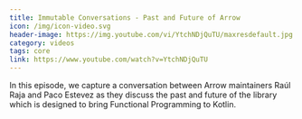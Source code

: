 ```yaml
---
title: Immutable Conversations - Past and Future of Arrow
icon: /img/icon-video.svg
header-image: https://img.youtube.com/vi/YtchNDjQuTU/maxresdefault.jpg
category: videos
tags: core
link: https://www.youtube.com/watch?v=YtchNDjQuTU
---
```

In this episode, we capture a conversation between Arrow maintainers Raúl Raja and Paco Estevez as they discuss the past and future of the library which is designed to bring Functional Programming to Kotlin.

